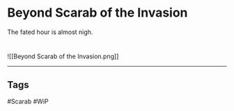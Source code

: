 # Beyond Scarab of the Invasion
The fated hour is almost nigh.

#
![[Beyond Scarab of the Invasion.png]]

---
## Tags
#Scarab
#WiP 